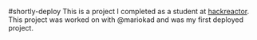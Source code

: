 #shortly-deploy
This is a project I completed as a student at [hackreactor](http://hackreactor.com). This project was worked on with @mariokad and was my first deployed project.
